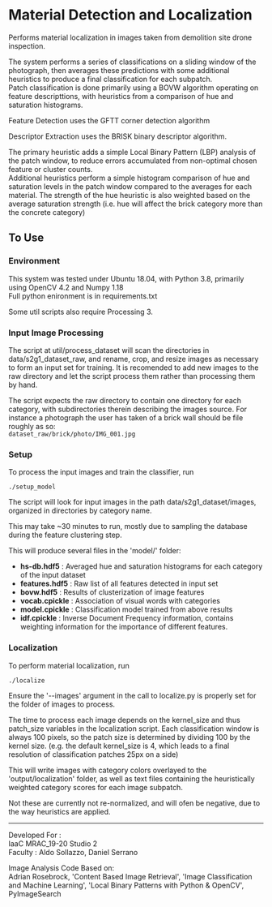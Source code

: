Material Detection and Localization
===============================================

Performs material localization in images taken from demolition site drone inspection.

The system performs a series of classifications on a sliding window of the photograph, then averages these predictions with some additional heuristics to produce a final classification for each subpatch.   
Patch classification is done primarily using a BOVW algorithm operating on feature descripttions, with heuristics from a comparison of hue and saturation histograms.

Feature Detection uses the GFTT corner detection algorithm

Descriptor Extraction uses the BRISK binary descriptor algorithm.

The primary heuristic adds a simple Local Binary Pattern (LBP) analysis of the patch window, to reduce errors accumulated from non-optimal chosen feature or cluster counts.  
Additional heuristics perform a simple histogram comparison of hue and saturation levels in the patch window compared to the averages for each material. The strength of the hue heuristic is also weighted based on the average saturation strength (i.e. hue will affect the brick category more than the concrete category)


To Use
------

### Environment

This system was tested under Ubuntu 18.04, with Python 3.8, primarily using OpenCV 4.2 and Numpy 1.18  
Full python enironment is in requirements.txt

Some util scripts also require Processing 3. 



### Input Image Processing

The script at util/process_dataset will scan the directories in data/s2g1_dataset_raw, and rename, crop, and resize images as necessary to form an input set for training. It is recomended to add new images to the raw directory and let the script process them rather than processing them by hand.

The script expects the raw directory to contain one directory for each category, with subdirectories therein describing the images source. For instance a photograph the user has taken of a brick wall should be file roughly as so:  
`dataset_raw/brick/photo/IMG_001.jpg`

### Setup

To process the input images and train the classifier, run

`./setup_model`

The script will look for input images in the path data/s2g1_dataset/images, organized in directories by category name.

This may take ~30 minutes to run, mostly due to sampling the database during the feature clustering step.

This will produce several files in the 'model/' folder: 

- **hs-db.hdf5** : Averaged hue and saturation histograms for each category of the input dataset
- **features.hdf5** : Raw list of all features detected in input set
- **bovw.hdf5** : Results of clusterization of image features
- **vocab.cpickle** : Association of visual words with categories
- **model.cpickle** : Classification model trained from above results
- **idf.cpickle** : Inverse Document Frequency information, contains weighting information for the importance of different features. 

### Localization

To perform material localization, run 

`./localize`
 
Ensure the '--images' argument in the call to localize.py is properly set for the folder of images to process. 

The time to process each image depends on the kernel_size and thus patch_size variables in the localization script. Each classification window is always 100 pixels, so the patch size is determined by dividing 100 by the kernel size. (e.g. the default kernel_size is 4, which leads to a final resolution of classification patches 25px on a side)

This will write images with category colors overlayed to the 'output/localization' folder, as well as text files containing the heuristically weighted category scores for each image subpatch. 

Not these are currently not re-normalized, and will ofen be negative, due to the way heuristics are applied.

---

Developed For :  
IaaC MRAC_19-20 Studio 2  
Faculty : Aldo Sollazzo, Daniel Serrano

Image Analysis Code Based on:  
Adrian Rosebrock, 'Content Based Image Retrieval', 'Image Classification and Machine Learning', 'Local Binary Patterns with Python & OpenCV', PyImageSearch